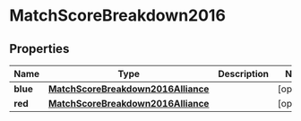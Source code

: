 
# MatchScoreBreakdown2016

## Properties
Name | Type | Description | Notes
------------ | ------------- | ------------- | -------------
**blue** | [**MatchScoreBreakdown2016Alliance**](MatchScoreBreakdown2016Alliance.md) |  |  [optional]
**red** | [**MatchScoreBreakdown2016Alliance**](MatchScoreBreakdown2016Alliance.md) |  |  [optional]



